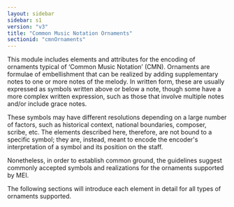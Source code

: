 ```yaml
---
layout: sidebar
sidebar: s1
version: "v3"
title: "Common Music Notation Ornaments"
sectionid: "cmnOrnaments"
---
```


This module includes elements and attributes for the encoding of ornaments typical
of
‘Common Music Notation’ (CMN). Ornaments are formulae of
embellishment that can be realized by adding supplementary notes to one or more notes
of the
melody. In written form, these are usually expressed as symbols written above or below
a note,
though some have a more complex written expression, such as those that involve multiple
notes
and/or include grace notes.

These symbols may have different resolutions depending on a large number of factors,
such as
historical context, national boundaries, composer, scribe, etc. The elements described
here,
therefore, are not bound to a specific symbol; they are, instead, meant to encode
the encoder's
interpretation of a symbol and its position on the staff.

Nonetheless, in order to establish common ground, the guidelines suggest commonly
accepted
symbols and realizations for the ornaments supported by MEI.

The following sections will introduce each element in detail for all types of ornaments
supported.

